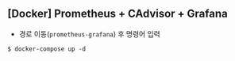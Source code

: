 ## [Docker] Prometheus + CAdvisor + Grafana  

- 경로 이동(```prometheus-grafana```) 후 명령어 입력  
```
$ docker-compose up -d
```
